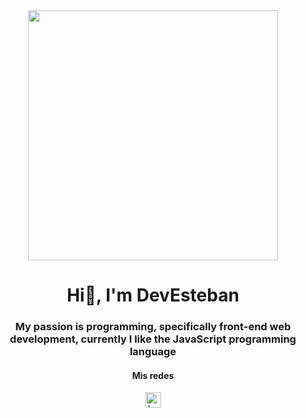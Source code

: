 <div id="header" align="center">
  <img src="https://media.giphy.com/media/zXmbOaTpbY6mA/giphy.gif" width="400" />
  <h1 align="center">Hi👋, I'm DevEsteban</h1>
  <h3 aling="center">My passion is programming, specifically front-end web development, currently I like the JavaScript programming language</h3>
</div>

<div align="center">
  <h4>Mis redes</h4>
  <a href="www.linkedin.com/in/esteban-karaputny">
    <img src="https://cdn3.iconfinder.com/data/icons/inficons/512/linkedin.png" width="25" height="25" alt="Logo de LinkedIn">
  </a>
</div>
<!--
**estebankaraputny/estebankaraputny** is a ✨ _special_ ✨ repository because its `README.md` (this file) appears on your GitHub profile.

Here are some ideas to get you started:

- 🔭 I’m currently working on ...
- 🌱 I’m currently learning ...
- 👯 I’m looking to collaborate on ...
- 🤔 I’m looking for help with ...
- 💬 Ask me about ...
- 📫 How to reach me: ...
- 😄 Pronouns: ...
- ⚡ Fun fact: ...
-->
